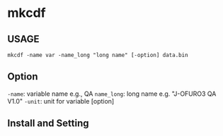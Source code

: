 # mkcdf

## USAGE
`mkcdf -name var -name_long "long name" [-option] data.bin`

## Option
`-name`: variable name e.g., QA
`name_long`: long name e.g. "J-OFURO3 QA V1.0"
`-unit`: unit for variable [option]

## Install and Setting

